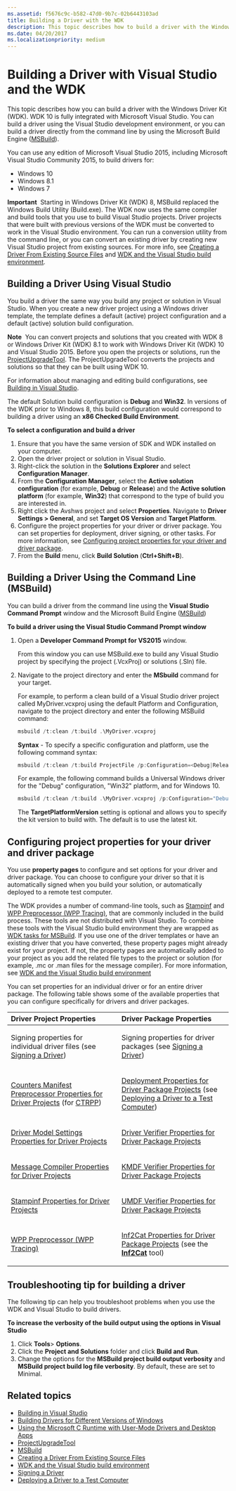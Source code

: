 ```yaml
---
ms.assetid: f5676c9c-b582-47d0-9b7c-02b6443103ad
title: Building a Driver with the WDK
description: This topic describes how to build a driver with the Windows Driver Kit (WDK).
ms.date: 04/20/2017
ms.localizationpriority: medium
---
```


# Building a Driver with Visual Studio and the WDK

This topic describes how you can build a driver with the Windows Driver Kit (WDK). WDK 10 is fully integrated with Microsoft Visual Studio. You can build a driver using the Visual Studio development environment, or you can build a driver directly from the command line by using the Microsoft Build Engine ([MSBuild](https://go.microsoft.com/fwlink/p/?linkid=262804)).

You can use any edition of Microsoft Visual Studio 2015, including Microsoft Visual Studio Community 2015, to build drivers for:

-   Windows 10
-   Windows 8.1
-   Windows 7

**Important**  Starting in Windows Driver Kit (WDK) 8, MSBuild replaced the Windows Build Utility (Build.exe). The WDK now uses the same compiler and build tools that you use to build Visual Studio projects. Driver projects that were built with previous versions of the WDK must be converted to work in the Visual Studio environment. You can run a conversion utility from the command line, or you can convert an existing driver by creating new Visual Studio project from existing sources. For more info, see [Creating a Driver From Existing Source Files](creating-a-driver-from-existing-source-files.md) and [WDK and the Visual Studio build environment](https://docs.microsoft.com/windows-hardware/drivers/devtest/wdk-and-visual-studio-build-environment).

 

## <span id="building_a_driver_using_visual_studio"></span><span id="BUILDING_A_DRIVER_USING_VISUAL_STUDIO"></span>Building a Driver Using Visual Studio


You build a driver the same way you build any project or solution in Visual Studio. When you create a new driver project using a Windows driver template, the template defines a default (active) project configuration and a default (active) solution build configuration.

**Note**  You can convert projects and solutions that you created with WDK 8 or Windows Driver Kit (WDK) 8.1 to work with Windows Driver Kit (WDK) 10 and Visual Studio 2015. Before you open the projects or solutions, run the [ProjectUpgradeTool](https://docs.microsoft.com/windows-hardware/drivers/devtest/projectupgradetool). The ProjectUpgradeTool converts the projects and solutions so that they can be built using WDK 10.

 

For information about managing and editing build configurations, see [Building in Visual Studio](https://go.microsoft.com/fwlink/p/?linkid=227872).

The default Solution build configuration is **Debug** and **Win32**. In versions of the WDK prior to Windows 8, this build configuration would correspond to building a driver using an **x86 Checked Build Environment**.

**To select a configuration and build a driver**

1.  Ensure that you have the same version of SDK and WDK installed on your computer.
2.  Open the driver project or solution in Visual Studio.
3.  Right-click the solution in the **Solutions Explorer** and select **Configuration Manager**.
4.  From the **Configuration Manager**, select the **Active solution configuration** (for example, **Debug** or **Release**) and the **Active solution platform** (for example, **Win32**) that correspond to the type of build you are interested in.
5.  Right click the Avshws project and select **Properties**.  Navigate to **Driver Settings > General**, and set **Target OS Version** and **Target Platform**.
6.  Configure the project properties for your driver or driver package. You can set properties for deployment, driver signing, or other tasks. For more information, see [Configuring project properties for your driver and driver package](#configure_project_props).
7.  From the **Build** menu, click **Build Solution** (**Ctrl+Shift+B**).

## <span id="building_a_driver_using_the_command_line__msbuild_"></span><span id="BUILDING_A_DRIVER_USING_THE_COMMAND_LINE__MSBUILD_"></span>Building a Driver Using the Command Line (MSBuild)


You can build a driver from the command line using the **Visual Studio Command Prompt** window and the Microsoft Build Engine ([MSBuild](https://go.microsoft.com/fwlink/p/?linkid=262804))

**To build a driver using the Visual Studio Command Prompt window**

1.  Open a **Developer Command Prompt for VS2015** window.

    From this window you can use MSBuild.exe to build any Visual Studio project by specifying the project (.VcxProj) or solutions (.Sln) file.

2.  Navigate to the project directory and enter the **MSbuild** command for your target.

    For example, to perform a clean build of a Visual Studio driver project called MyDriver.vcxproj using the default Platform and Configuration, navigate to the project directory and enter the following MSBuild command:

    ```cpp
    msbuild /t:clean /t:build .\MyDriver.vcxproj
    ```

    **Syntax** - To specify a specific configuration and platform, use the following command syntax:

    ```cpp
    msbuild /t:clean /t:build ProjectFile /p:Configuration=<Debug|Release> /p:Platform=architecture /p:TargetPlatformVersion=a.b.c.d /p:TargetVersion=OS    
    ```

    For example, the following command builds a Universal Windows driver for the "Debug" configuration, "Win32" platform, and for Windows 10.

    ```cpp
    msbuild /t:clean /t:build .\MyDriver.vcxproj /p:Configuration="Debug" /p:Platform=Win32 /p:TargetVersion=”Windows10” /p:TargetPlatformVersion=”10.0.10010.0”
    ```

    The **TargetPlatformVersion** setting is optional and allows you to specify the kit version to build with. The default is to use the latest kit.

## <span id="configure_project_props"></span><span id="CONFIGURE_PROJECT_PROPS"></span>Configuring project properties for your driver and driver package


You use **property pages** to configure and set options for your driver and driver package. You can choose to configure your driver so that it is automatically signed when you build your solution, or automatically deployed to a remote test computer.

The WDK provides a number of command-line tools, such as [Stampinf](https://docs.microsoft.com/windows-hardware/drivers/devtest/stampinf) and [WPP Preprocessor (WPP Tracing)](https://docs.microsoft.com/windows-hardware/drivers/devtest/wpp-preprocessor), that are commonly included in the build process. These tools are not distributed with Visual Studio. To combine these tools with the Visual Studio build environment they are wrapped as [WDK tasks for MSBuild](https://docs.microsoft.com/windows-hardware/drivers/devtest/wdk-tasks-for-msbuild). If you use one of the driver templates or have an existing driver that you have converted, these property pages might already exist for your project. If not, the property pages are automatically added to your project as you add the related file types to the project or solution (for example, .mc or .man files for the message compiler). For more information, see [WDK and the Visual Studio build environment](https://docs.microsoft.com/windows-hardware/drivers/devtest/wdk-and-visual-studio-build-environment)

You can set properties for an individual driver or for an entire driver package. The following table shows some of the available properties that you can configure specifically for drivers and driver packages.

<table>
<colgroup>
<col width="50%" />
<col width="50%" />
</colgroup>
<thead>
<tr class="header">
<th align="left">Driver Project Properties</th>
<th align="left">Driver Package Properties</th>
</tr>
</thead>
<tbody>
<tr class="odd">
<td align="left"><p>Signing properties for individual driver files (see <a href="signing-a-driver.md" data-raw-source="[Signing a Driver](signing-a-driver.md)">Signing a Driver</a>)</p></td>
<td align="left"><p>Signing properties for driver packages (see <a href="signing-a-driver.md" data-raw-source="[Signing a Driver](signing-a-driver.md)">Signing a Driver</a>)</p></td>
</tr>
<tr class="even">
<td align="left"><a href="counters-manifest-preprocessor-properties-for-driver-projects.md" data-raw-source="[Counters Manifest Preprocessor Properties for Driver Projects](counters-manifest-preprocessor-properties-for-driver-projects.md)">Counters Manifest Preprocessor Properties for Driver Projects</a> (for <a href="https://docs.microsoft.com/windows/desktop/PerfCtrs/ctrpp" data-raw-source="[CTRPP](https://docs.microsoft.com/windows/desktop/PerfCtrs/ctrpp)">CTRPP</a>)</td>
<td align="left"><p><a href="deployment-properties-for-driver-projects.md" data-raw-source="[Deployment Properties for Driver Package Projects](deployment-properties-for-driver-projects.md)">Deployment Properties for Driver Package Projects</a> (see <a href="deploying-a-driver-to-a-test-computer.md" data-raw-source="[Deploying a Driver to a Test Computer](deploying-a-driver-to-a-test-computer.md)">Deploying a Driver to a Test Computer</a>)</p></td>
</tr>
<tr class="odd">
<td align="left"><a href="driver-model-settings-properties-for-driver-projects.md" data-raw-source="[Driver Model Settings Properties for Driver Projects](driver-model-settings-properties-for-driver-projects.md)">Driver Model Settings Properties for Driver Projects</a></td>
<td align="left"><p><a href="driver-verifier-properties-for--driver-projects.md" data-raw-source="[Driver Verifier Properties for Driver Package Projects](driver-verifier-properties-for--driver-projects.md)">Driver Verifier Properties for Driver Package Projects</a></p></td>
</tr>
<tr class="even">
<td align="left"><a href="message-compiler-properties-for-driver-projects.md" data-raw-source="[Message Compiler Properties for Driver Projects](message-compiler-properties-for-driver-projects.md)">Message Compiler Properties for Driver Projects</a></td>
<td align="left"><p><a href="kmdf-verifier-properties-for-driver-package-projects.md" data-raw-source="[KMDF Verifier Properties for Driver Package Projects](kmdf-verifier-properties-for-driver-package-projects.md)">KMDF Verifier Properties for Driver Package Projects</a></p></td>
</tr>
<tr class="odd">
<td align="left"><a href="stampinf-properties-for-driver-projects.md" data-raw-source="[Stampinf Properties for Driver Projects](stampinf-properties-for-driver-projects.md)">Stampinf Properties for Driver Projects</a></td>
<td align="left"><p><a href="umdf-verifier-properties-for-driver-package-projects.md" data-raw-source="[UMDF Verifier Properties for Driver Package Projects](umdf-verifier-properties-for-driver-package-projects.md)">UMDF Verifier Properties for Driver Package Projects</a></p></td>
</tr>
<tr class="even">
<td align="left"><a href="https://docs.microsoft.com/windows-hardware/drivers/devtest/wpp-preprocessor" data-raw-source="[WPP Preprocessor (WPP Tracing)](https://docs.microsoft.com/windows-hardware/drivers/devtest/wpp-preprocessor)">WPP Preprocessor (WPP Tracing)</a></td>
<td align="left"><p><a href="inf2cat-properties-for-driver-package-projects.md" data-raw-source="[Inf2Cat Properties for Driver Package Projects](inf2cat-properties-for-driver-package-projects.md)">Inf2Cat Properties for Driver Package Projects</a> (see the <a href="../devtest/inf2cat.md" data-raw-source="[&lt;strong&gt;Inf2Cat&lt;/strong&gt;](../devtest/inf2cat.md)"><strong>Inf2Cat</strong></a> tool)</p></td>
</tr>
</tbody>
</table>

 

## <span id="troubleshooting"></span><span id="TROUBLESHOOTING"></span>Troubleshooting tip for building a driver


The following tip can help you troubleshoot problems when you use the WDK and Visual Studio to build drivers.

**To increase the verbosity of the build output using the options in Visual Studio**

1.  Click **Tools**&gt; **Options**.
2.  Click the **Project and Solutions** folder and click **Build and Run**.
3.  Change the options for the **MSBuild project build output verbosity** and **MSBuild project build log file verbosity**. By default, these are set to Minimal.

## <span id="related_topics"></span>Related topics


* [Building in Visual Studio](https://go.microsoft.com/fwlink/p/?linkid=227872)
* [Building Drivers for Different Versions of Windows](building-drivers-for-different-versions-of-windows.md)
* [Using the Microsoft C Runtime with User-Mode Drivers and Desktop Apps](using-the-microsoft-c-runtime-with-user-mode-drivers-and-apps.md)
* [ProjectUpgradeTool](https://docs.microsoft.com/windows-hardware/drivers/devtest/projectupgradetool)
* [MSBuild](https://go.microsoft.com/fwlink/p/?linkid=262804)
* [Creating a Driver From Existing Source Files](creating-a-driver-from-existing-source-files.md)
* [WDK and the Visual Studio build environment](https://docs.microsoft.com/windows-hardware/drivers/devtest/wdk-and-visual-studio-build-environment)
* [Signing a Driver](signing-a-driver.md)
* [Deploying a Driver to a Test Computer](deploying-a-driver-to-a-test-computer.md)







